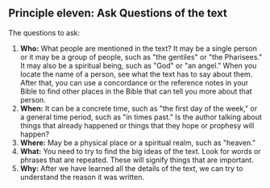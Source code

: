 <!-- @todo: translate into SW. -->

## Principle eleven: Ask Questions of the text

The questions to ask:

1. **Who:** What people are mentioned in the text? It may be a single person or it may be a group of people, such as "the gentiles" or "the Pharisees." It may also be a spiritual being, such as "God" or "an angel." When you locate the name of a person, see what the text has to say about them. After that, you can use a concordance or the reference notes in your Bible to find other places in the Bible that can tell you more about that person.
2. **When:** It can be a concrete time, such as "the first day of the week," or a general time period, such as "in times past." Is the author talking about things that already happened or things that they hope or prophesy will happen?
3. **Where:** May be a physical place or a spiritual realm, such as "heaven."
4. **What:** You need to try to find the big ideas of the text. Look for words or phrases that are repeated. These will signify things that are important.
5. **Why:** After we have learned all the details of the text, we can try to understand the reason it was written.
